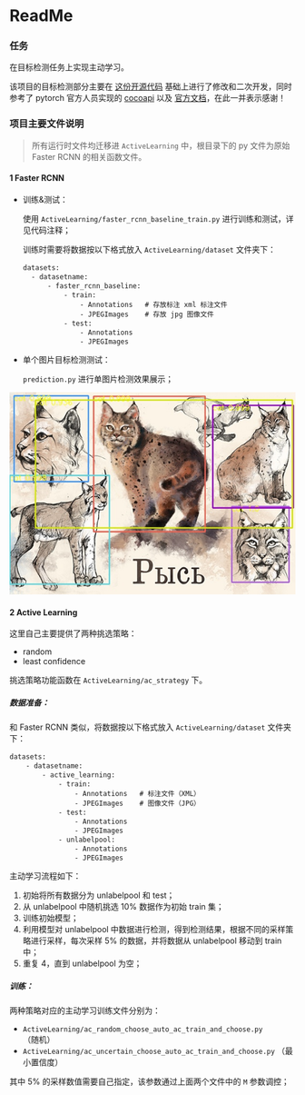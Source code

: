 # ReadMe
### 任务

在目标检测任务上实现主动学习。

该项目的目标检测部分主要在 [这份开源代码](https://github.com/ouening/pytorch_fasterrcnn_detection) 基础上进行了修改和二次开发，同时参考了 pytorch 官方人员实现的 [cocoapi](https://github.com/philferriere/cocoapi) 以及 [官方文档](https://pytorch.org/docs/stable/_modules/torchvision.html)，在此一并表示感谢！

### 项目主要文件说明

> 所有运行时文件均迁移进 `ActiveLearning` 中，根目录下的 py 文件为原始 Faster RCNN 的相关函数文件。

#### 1 Faster RCNN

- 训练&测试：

  使用 `ActiveLearning/faster_rcnn_baseline_train.py` 进行训练和测试，详见代码注释；

  训练时需要将数据按以下格式放入 `ActiveLearning/dataset` 文件夹下：

  ```
  datasets:
  	- datasetname:
  		- faster_rcnn_baseline:
  			- train:
  				- Annotations	# 存放标注 xml 标注文件
  				- JPEGImages 	# 存放 jpg 图像文件
  			- test:
  				- Annotations
  				- JPEGImages
  ```

- 单个图片目标检测测试：

  `prediction.py` 进行单图片检测效果展示；

![](./ActiveLearning/testdata/00001046-detected.jpg)

#### 2 Active Learning

这里自己主要提供了两种挑选策略：

- random
- least confidence

挑选策略功能函数在 `ActiveLearning/ac_strategy` 下。

##### 数据准备：

和 Faster RCNN 类似，将数据按以下格式放入 `ActiveLearning/dataset` 文件夹下：

```
datasets:
	- datasetname:
		- active_learning:
			- train:
				- Annotations	# 标注文件（XML）
				- JPEGImages	# 图像文件（JPG）
			- test:
				- Annotations
				- JPEGImages
			- unlabelpool:
				- Annotations
				- JPEGImages
```

主动学习流程如下：

1. 初始将所有数据分为 unlabelpool 和 test；
2. 从 unlabelpool 中随机挑选 10% 数据作为初始 train 集；
3. 训练初始模型；
4. 利用模型对 unlabelpool 中数据进行检测，得到检测结果，根据不同的采样策略进行采样，每次采样 5% 的数据，并将数据从 unlabelpool 移动到 train 中；
5. 重复 4，直到 unlabelpool 为空；

##### 训练：

两种策略对应的主动学习训练文件分别为：

- `ActiveLearning/ac_random_choose_auto_ac_train_and_choose.py` （随机）
- `ActiveLearning/ac_uncertain_choose_auto_ac_train_and_choose.py` （最小置信度）

其中 5% 的采样数值需要自己指定，该参数通过上面两个文件中的 `M` 参数调控；